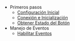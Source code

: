 <!-- _navbar.md -->

- Primeros pasos
  - [Configuración Inicial](configuracion-inicial.md)
  - [Conexión e Inicialización](conexion.md)
  - [Obtener Estado del Botón](obtener-valor.md)
- Manejo de Eventos
  - [Habilitar Eventos](eventos.md)
